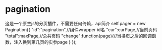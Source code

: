 # pagination
这是一个原生js的分页插件，不需要任何倚赖，api简介
self.pager = new Pagination({
  "id":"pagination",//组件wrapper id名
  "cur":curPage,//当前页码
  "total":maxPage,//总共页码
  "change":function(page){//当换页之后的回调函数，注入换到第几页的实参page
  }
});
